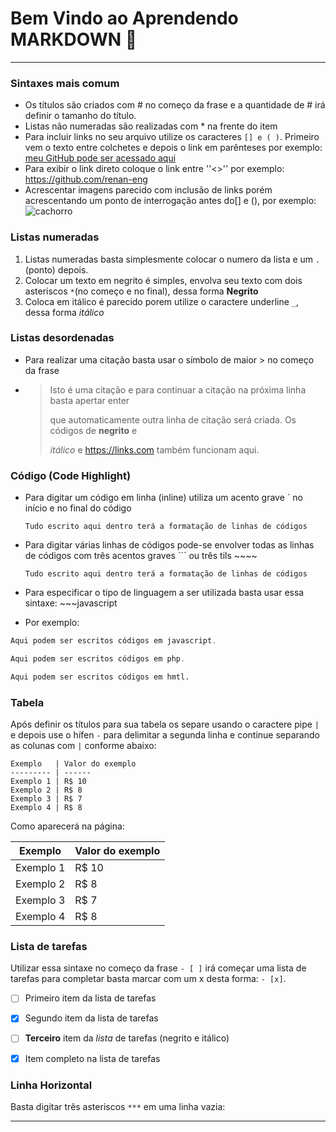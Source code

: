 # Bem Vindo ao Aprendendo MARKDOWN :wave:

***

### Sintaxes mais comum 

* Os títulos são criados com # no começo da frase e a quantidade de # irá definir o tamanho do título.
* Listas não numeradas são realizadas com * na frente do item
* Para incluir links no seu arquivo utilize os caracteres ``[] e ( )``. Primeiro vem o texto entre colchetes e depois o link em parênteses por exemplo: [meu GitHub pode ser acessado aqui](https://github.com/renan-eng)
* Para exibir o link direto coloque o link entre ''<>'' por exemplo: <https://github.com/renan-eng>
* Acrescentar imagens parecido com inclusão de links porém acrescentando um ponto de interrogação antes do[] e (), por exemplo: ![cachorro](https://pipz.com/static/images/blog/eddie.png)

### Listas numeradas

1. Listas numeradas basta simplesmente colocar o numero da lista e um ``.`` (ponto) depois.
2. Colocar um texto em negrito é simples, envolva seu texto com dois asteriscos ``*``(no começo e no final), dessa forma **Negrito**
3. Coloca em itálico é parecido porem utilize o caractere underline ``_``, dessa forma _itálico_

### Listas desordenadas

* Para realizar uma citação basta usar o símbolo de maior > no começo da frase

* > Isto é uma citação e para continuar a citação na próxima linha basta apertar enter
  >
  > que automaticamente outra linha de citação será criada. Os códigos de **negrito** e 
  >
  > _itálico_ e <https://links.com> também funcionam aqui.

### Código (Code Highlight)

* Para digitar um código em linha (inline) utiliza um acento grave ` no início e no final do código

  `Tudo escrito aqui dentro terá a formatação de linhas de códigos`

* Para digitar várias linhas de códigos pode-se envolver todas as linhas de códigos com três acentos graves ``` ou três tils ~~~~

  ```Tudo escrito aqui dentro terá a formatação de linhas de códigos ```

* Para especificar o tipo de linguagem a ser utilizada basta usar essa sintaxe: ~~~javascript

* Por exemplo:

~~~javascript
Aqui podem ser escritos códigos em javascript.
~~~

~~~php
Aqui podem ser escritos códigos em php.
~~~

~~~~html
Aqui podem ser escritos códigos em hmtl.
~~~~

### Tabela

Após definir os títulos para sua tabela os separe usando o caractere pipe ``|`` e depois use o hífen ``-`` para delimitar a segunda linha e continue separando as colunas com ``|`` conforme abaixo:

```
Exemplo   | Valor do exemplo
--------- | ------
Exemplo 1 | R$ 10
Exemplo 2 | R$ 8
Exemplo 3 | R$ 7
Exemplo 4 | R$ 8
```

Como aparecerá na página:

| Exemplo   | Valor do exemplo |
| --------- | ---------------- |
| Exemplo 1 | R$ 10            |
| Exemplo 2 | R$ 8             |
| Exemplo 3 | R$ 7             |
| Exemplo 4 | R$ 8             |

### Lista de tarefas

Utilizar essa sintaxe no começo da frase ``- [ ]`` irá começar uma lista de tarefas para completar basta marcar com um x desta forma: ``- [x]``. 

- [ ] Primeiro item da lista de tarefas
- [x] Segundo item da lista de tarefas
- [ ] **Terceiro** item da _lista_ de tarefas (negrito e itálico)

- [x] Item completo na lista de tarefas

### Linha Horizontal

Basta digitar três asteriscos ``***`` em uma linha vazia:

***

